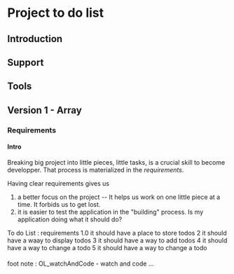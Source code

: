 #  Project to do list

## Introduction
## Support
## Tools
## Version 1 - Array
### Requirements

#### Intro

Breaking big project into little pieces, little tasks, is a crucial skill to become developper. That process is materialized in the _requirements_.

Having clear requirements gives us
  1. a better focus on the project
  -- It helps us work on one little piece at a time. It forbids us to get lost.
  2. it is easier to test the application in the "building" process. Is my application doing what it should do?

To do List : requirements
    1.0 it should have a place to store todos
    2 it should have a waay to display todos
    3 it should have a way to add todos
    4 it should have a way to change a todo
    5 it should have a way to change a todo
         
#### 
foot note : OL_watchAndCode - watch and code ...

